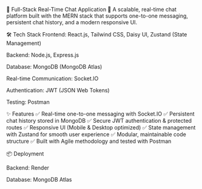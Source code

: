 💬 Full-Stack Real-Time Chat Application
🚀 A scalable, real-time chat platform built with the MERN stack that supports one-to-one messaging, persistent chat history, and a modern responsive UI.

🛠️ Tech Stack
Frontend: React.js, Tailwind CSS, Daisy UI, Zustand (State Management)

Backend: Node.js, Express.js

Database: MongoDB (MongoDB Atlas)

Real-time Communication: Socket.IO

Authentication: JWT (JSON Web Tokens)

Testing: Postman

✨ Features
✅ Real-time one-to-one messaging with Socket.IO
✅ Persistent chat history stored in MongoDB
✅ Secure JWT authentication & protected routes
✅ Responsive UI (Mobile & Desktop optimized)
✅ State management with Zustand for smooth user experience
✅ Modular, maintainable code structure
✅ Built with Agile methodology and tested with Postman

📦 Deployment

Backend:  Render

Database: MongoDB Atlas
